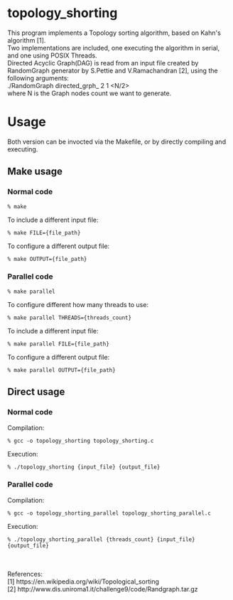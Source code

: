 # topology_shorting
This program implements a Topology sorting algorithm, based on Kahn's algorithm [1].
<br>
Two implementations are included, one executing the algorithm in serial, and one using POSIX Threads.
<br>
Directed Acyclic Graph(DAG) is read from an input file created by RandomGraph generator by S.Pettie and V.Ramachandran [2], using the following arguments:
<br>
./RandomGraph directed_grph_<N> <N> 2 1 <N/2>
<br>
where N is the Graph nodes count we want to generate.

# Usage
Both version can be invocted via the Makefile, or by directly compiling and executing.

## Make usage
### Normal code
```
% make
```
To include a different input file:
```
% make FILE={file_path}
```
To configure a different output file:
```
% make OUTPUT={file_path}
```

### Parallel code
```
% make parallel
```
To configure different how many threads to use:
```
% make parallel THREADS={threads_count}
```
To include a different input file:
```
% make parallel FILE={file_path}
```
To configure a different output file:
```
% make parallel OUTPUT={file_path}
```

## Direct usage
### Normal code
Compilation:
```
% gcc -o topology_shorting topology_shorting.c
```
Execution:
```
% ./topology_shorting {input_file} {output_file}
```

### Parallel code
Compilation:
```
% gcc -o topology_shorting_parallel topology_shorting_parallel.c
```
Execution:
```
% ./topology_shorting_parallel {threads_count} {input_file} {output_file}
```

<br>
<br>
References:
<br>
[1] https://en.wikipedia.org/wiki/Topological_sorting
<br>
[2] http://www.dis.uniroma1.it/challenge9/code/Randgraph.tar.gz
